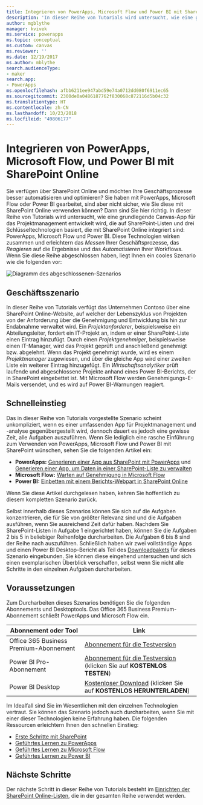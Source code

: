 ```yaml
---
title: Integrieren von PowerApps, Microsoft Flow und Power BI mit SharePoint Online (Einführung) | Microsoft-Dokumentation
description: 'In dieser Reihe von Tutorials wird untersucht, wie eine grundlegende Canvas-App für das Projektmanagement entwickelt wird, die auf SharePoint-Listen und drei Schlüsseltechnologien basiert, die mit SharePoint Online integriert sind: PowerApps, Microsoft Flow und Power BI.'
author: mgblythe
manager: kvivek
ms.service: powerapps
ms.topic: conceptual
ms.custom: canvas
ms.reviewer: ''
ms.date: 12/19/2017
ms.author: mblythe
search.audienceType:
- maker
search.app:
- PowerApps
ms.openlocfilehash: afbb6211ee947abd59e74a0712dd080f6911ec65
ms.sourcegitcommit: 2300de0a0486187762f830068c872116d5b04c32
ms.translationtype: HT
ms.contentlocale: zh-CN
ms.lasthandoff: 10/23/2018
ms.locfileid: "49806177"
---
```

# <a name="integrate-powerapps-microsoft-flow-and-power-bi-with-sharepoint-online"></a>Integrieren von PowerApps, Microsoft Flow, und Power BI mit SharePoint Online
Sie verfügen über SharePoint Online und möchten Ihre Geschäftsprozesse besser automatisieren und optimieren? Sie haben mit PowerApps, Microsoft Flow oder Power BI gearbeitet, sind aber nicht sicher, wie Sie diese mit SharePoint Online verwenden können? Dann sind Sie hier richtig. In dieser Reihe von Tutorials wird untersucht, wie eine grundlegende Canvas-App für das Projektmanagement entwickelt wird, die auf SharePoint-Listen und drei Schlüsseltechnologien basiert, die mit SharePoint Online integriert sind: PowerApps, Microsoft Flow und Power BI. Diese Technologien wirken zusammen und erleichtern das *Messen* Ihrer Geschäftsprozesse, das *Reagieren* auf die Ergebnisse und das *Automatisieren* Ihrer Workflows. Wenn Sie diese Reihe abgeschlossen haben, liegt Ihnen ein cooles Szenario wie die folgenden vor:

![Diagramm des abgeschlossenen-Szenarios](./media/sharepoint-scenario-intro/composite-with-background.png)

## <a name="business-scenario"></a>Geschäftsszenario
In dieser Reihe von Tutorials verfügt das Unternehmen Contoso über eine SharePoint Online-Website, auf welcher der Lebenszyklus von Projekten von der Anforderung über die Genehmigung und Entwicklung bis hin zur Endabnahme verwaltet wird. Ein *Projektanforderer*, beispielsweise ein Abteilungsleiter, fordert ein IT-Projekt an, indem er einer SharePoint-Liste einen Eintrag hinzufügt. Durch einen *Projektgenehmiger*, beispielsweise einen IT-Manager, wird das Projekt geprüft und anschließend genehmigt bzw. abgelehnt. Wenn das Projekt genehmigt wurde, wird es einem *Projektmanager* zugewiesen, und über die gleiche App wird einer zweiten Liste ein weiterer Eintrag hinzugefügt. Ein *Wirtschaftsanalytiker* prüft laufende und abgeschlossene Projekte anhand eines Power BI-Berichts, der in SharePoint eingebettet ist.  Mit Microsoft Flow werden Genehmigungs-E-Mails versendet, und es wird auf Power BI-Warnungen reagiert.

## <a name="getting-started-quickly"></a>Schnelleinstieg
Das in dieser Reihe von Tutorials vorgestellte Szenario scheint unkompliziert, wenn es einer umfassenden App für Projektmanagement und -analyse gegenübergestellt wird, dennoch dauert es jedoch eine gewisse Zeit, alle Aufgaben auszuführen. Wenn Sie lediglich eine rasche Einführung zum Verwenden von PowerApps, Microsoft Flow und Power BI mit SharePoint wünschen, sehen Sie die folgenden Artikel ein:

* **PowerApps:** [Generieren einer App aus SharePoint mit PowerApps](app-from-sharepoint.md#generate-an-app-from-within-sharepoint-online) und [Generieren einer App, um Daten in einer SharePoint-Liste zu verwalten](app-from-sharepoint.md)
* **Microsoft Flow:** [Warten auf Genehmigung in Microsoft Flow](https://docs.microsoft.com/flow/wait-for-approvals)
* **Power BI:** [Einbetten mit einem Berichts-Webpart in SharePoint Online](https://docs.microsoft.com/power-bi/service-embed-report-spo)

Wenn Sie diese Artikel durchgelesen haben, kehren Sie hoffentlich zu diesem kompletten Szenario zurück.

Selbst innerhalb dieses Szenarios können Sie sich auf die Aufgaben konzentrieren, die für Sie von größter Relevanz sind und die Aufgaben ausführen, wenn Sie ausreichend Zeit dafür haben. Nachdem Sie SharePoint-Listen in Aufgabe 1 eingerichtet haben, können Sie die Aufgaben 2 bis 5 in beliebiger Reihenfolge durcharbeiten. Die Aufgaben 6 bis 8 sind der Reihe nach auszuführen. Schließlich haben wir zwei vollständige Apps und einen Power BI Desktop-Bericht als Teil des [Downloadpakets](https://aka.ms/o4ia0f) für dieses Szenario eingebunden. Sie können diese eingehend untersuchen und sich einen exemplarischen Überblick verschaffen, selbst wenn Sie nicht alle Schritte in den einzelnen Aufgaben durcharbeiten.

## <a name="prerequisites"></a>Voraussetzungen
Zum Durcharbeiten dieses Szenarios benötigen Sie die folgenden Abonnements und Desktoptools. Das Office 365 Business Premium-Abonnement schließt PowerApps und Microsoft Flow ein.

| **Abonnement oder Tool** | **Link** |
| --- | --- |
| Office 365 Business Premium-Abonnement |[Abonnement für die Testversion](https://signup.microsoft.com/Signup?OfferId=467eab54-127b-42d3-b046-3844b860bebf&dl=O365_BUSINESS_PREMIUM&ali=1) |
| Power BI Pro-Abonnement |[Abonnement für die Testversion](https://powerbi.microsoft.com/get-started/) (klicken Sie auf **KOSTENLOS TESTEN**) |
| Power BI Desktop |[Kostenloser Download](https://powerbi.microsoft.com/get-started/) (klicken Sie auf **KOSTENLOS HERUNTERLADEN**) |

Im Idealfall sind Sie im Wesentlichen mit den einzelnen Technologien vertraut. Sie können das Szenario jedoch auch durcharbeiten, wenn Sie mit einer dieser Technologien keine Erfahrung haben. Die folgenden Ressourcen erleichtern Ihnen den schnellen Einstieg:

* [Erste Schritte mit SharePoint](https://support.office.com/article/Get-started-with-SharePoint-909ec2f0-05c8-4e92-8ad3-3f8b0b6cf261)
* [Geführtes Lernen zu PowerApps](../../guided-learning/index.md)
* [Geführtes Lernen zu Microsoft Flow](https://docs.microsoft.com/flow/guided-learning/)
* [Geführtes Lernen zu Power BI](https://docs.microsoft.com/power-bi/guided-learning/)

## <a name="next-steps"></a>Nächste Schritte
Der nächste Schritt in dieser Reihe von Tutorials besteht im [Einrichten der SharePoint Online-Listen](sharepoint-scenario-setup.md), die in der gesamten Reihe verwendet werden.

